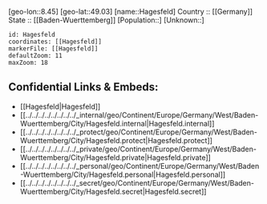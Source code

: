 ﻿---
location: [49.03,8.45] 
mapzoom: [7,12] 
mapmarker: city 
type: City
tags:
- geo/City


SpocWebEntityId: 30702
isDeleted: false
confidential: public

---
[geo-lon::8.45] 
[geo-lat::49.03] 
[name::Hagesfeld] 
Country :: [[Germany]]  
State :: [[Baden-Wuerttemberg]] 
[Population::] 
[Unknown::] 


```leaflet
id: Hagesfeld
coordinates: [[Hagesfeld]] 
markerFile: [[Hagesfeld]] 
defaultZoom: 11 
maxZoom: 18
```


## Confidential Links & Embeds: 
- [[Hagesfeld|Hagesfeld]]  
- [[../../../../../../../../_internal/geo/Continent/Europe/Germany/West/Baden-Wuerttemberg/City/Hagesfeld.internal|Hagesfeld.internal]] 
- [[../../../../../../../../_protect/geo/Continent/Europe/Germany/West/Baden-Wuerttemberg/City/Hagesfeld.protect|Hagesfeld.protect]] 
- [[../../../../../../../../_private/geo/Continent/Europe/Germany/West/Baden-Wuerttemberg/City/Hagesfeld.private|Hagesfeld.private]] 
- [[../../../../../../../../_personal/geo/Continent/Europe/Germany/West/Baden-Wuerttemberg/City/Hagesfeld.personal|Hagesfeld.personal]] 
- [[../../../../../../../../_secret/geo/Continent/Europe/Germany/West/Baden-Wuerttemberg/City/Hagesfeld.secret|Hagesfeld.secret]] 
